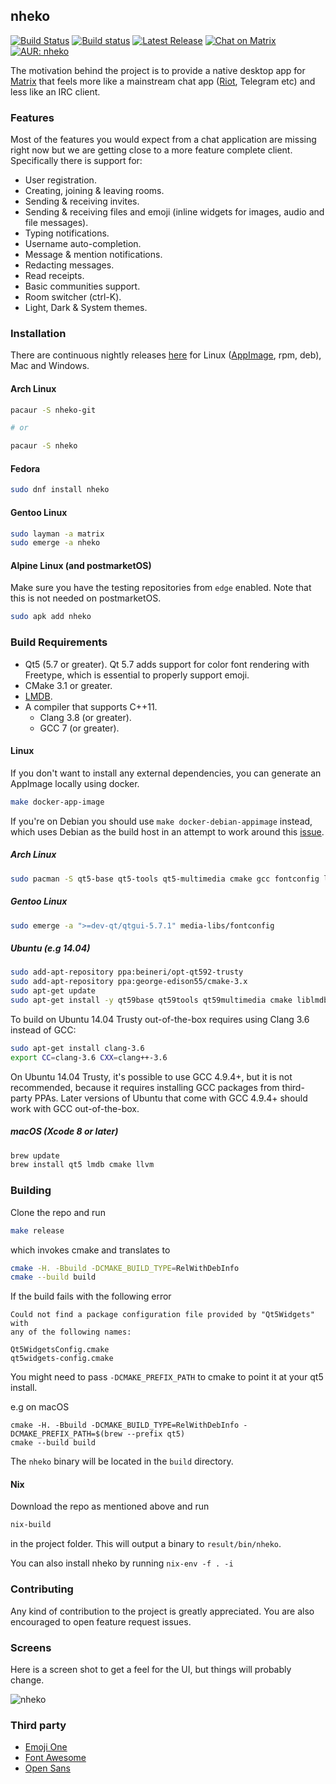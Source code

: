 nheko
----
[![Build Status](https://travis-ci.org/mujx/nheko.svg?branch=master)](https://travis-ci.org/mujx/nheko)
[![Build status](https://ci.appveyor.com/api/projects/status/07qrqbfylsg4hw2h/branch/master?svg=true)](https://ci.appveyor.com/project/mujx/nheko/branch/master)
[![Latest Release](https://img.shields.io/github/release/mujx/nheko.svg)](https://github.com/mujx/nheko/releases)
[![Chat on Matrix](https://img.shields.io/badge/chat-on%20matrix-blue.svg)](https://matrix.to/#/#nheko:matrix.org)
[![AUR: nheko](https://img.shields.io/badge/AUR-nheko-blue.svg)](https://aur.archlinux.org/packages/nheko)

The motivation behind the project is to provide a native desktop app for [Matrix] that
feels more like a mainstream chat app ([Riot], Telegram etc) and less like an IRC client.

### Features

Most of the features you would expect from a chat application are missing right now
but we are getting close to a more feature complete client.
Specifically there is support for:
- User registration.
- Creating, joining & leaving rooms.
- Sending & receiving invites.
- Sending & receiving files and emoji (inline widgets for images, audio and file messages).
- Typing notifications.
- Username auto-completion.
- Message & mention notifications.
- Redacting messages.
- Read receipts.
- Basic communities support.
- Room switcher (ctrl-K).
- Light, Dark & System themes.

### Installation

There are continuous nightly releases [here](https://github.com/mujx/nheko/releases/tag/nightly)
for Linux ([AppImage](https://appimage.org/), rpm, deb), Mac and Windows.

#### Arch Linux
```bash
pacaur -S nheko-git

# or

pacaur -S nheko
```

#### Fedora
```bash
sudo dnf install nheko
```

#### Gentoo Linux
```bash
sudo layman -a matrix
sudo emerge -a nheko
```

#### Alpine Linux (and postmarketOS)

Make sure you have the testing repositories from `edge` enabled. Note that this is not needed on postmarketOS.

```sh
sudo apk add nheko
```

### Build Requirements

- Qt5 (5.7 or greater). Qt 5.7 adds support for color font rendering with
  Freetype, which is essential to properly support emoji.
- CMake 3.1 or greater.
- [LMDB](https://symas.com/lightning-memory-mapped-database/).
- A compiler that supports C++11.
    - Clang 3.8 (or greater).
    - GCC 7 (or greater).

#### Linux 

If you don't want to install any external dependencies, you can generate an AppImage locally using docker.

```bash
make docker-app-image
```

If you're on Debian you should use `make docker-debian-appimage` instead, which uses
Debian as the build host in an attempt to work around this [issue](https://github.com/AppImage/AppImageKit/wiki/Desktop-Linux-Platform-Issues#openssl).

##### Arch Linux

```bash
sudo pacman -S qt5-base qt5-tools qt5-multimedia cmake gcc fontconfig lmdb
```

##### Gentoo Linux

```bash
sudo emerge -a ">=dev-qt/qtgui-5.7.1" media-libs/fontconfig
```

##### Ubuntu (e.g 14.04)

```bash
sudo add-apt-repository ppa:beineri/opt-qt592-trusty
sudo add-apt-repository ppa:george-edison55/cmake-3.x
sudo apt-get update
sudo apt-get install -y qt59base qt59tools qt59multimedia cmake liblmdb-dev
```

To build on Ubuntu 14.04 Trusty out-of-the-box requires using Clang 3.6 instead of GCC:

```bash
sudo apt-get install clang-3.6
export CC=clang-3.6 CXX=clang++-3.6
```

On Ubuntu 14.04 Trusty, it's possible to use GCC 4.9.4+, but it is not recommended, because it requires installing GCC packages from third-party PPAs.  Later versions of Ubuntu that come with GCC 4.9.4+ should work with GCC out-of-the-box.

##### macOS (Xcode 8 or later)

```bash
brew update
brew install qt5 lmdb cmake llvm
```

### Building

Clone the repo and run

```bash
make release
```

which invokes cmake and translates to

```bash
cmake -H. -Bbuild -DCMAKE_BUILD_TYPE=RelWithDebInfo
cmake --build build
```

If the build fails with the following error
```
Could not find a package configuration file provided by "Qt5Widgets" with
any of the following names:

Qt5WidgetsConfig.cmake
qt5widgets-config.cmake
```
You might need to pass `-DCMAKE_PREFIX_PATH` to cmake to point it at your qt5 install.

e.g on macOS

```
cmake -H. -Bbuild -DCMAKE_BUILD_TYPE=RelWithDebInfo -DCMAKE_PREFIX_PATH=$(brew --prefix qt5)
cmake --build build
```

The `nheko` binary will be located in the `build` directory.

#### Nix

Download the repo as mentioned above and run

```bash
nix-build
```

in the project folder. This will output a binary to `result/bin/nheko`.

You can also install nheko by running `nix-env -f . -i`

### Contributing

Any kind of contribution to the project is greatly appreciated. You are also
encouraged to open feature request issues.

### Screens

Here is a screen shot to get a feel for the UI, but things will probably change.

![nheko](https://dl.dropboxusercontent.com/s/zrl26u3pmqloyjz/nheko-v0.3.1.png)

### Third party

- [Emoji One](http://emojione.com)
- [Font Awesome](http://fontawesome.io/)
- [Open Sans](https://fonts.google.com/specimen/Open+Sans)

[Matrix]:https://matrix.org
[Riot]:https://riot.im
